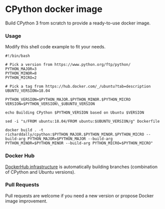 # CPython docker image

Build CPython 3 from scratch to provide a ready-to-use docker image.

### Usage

Modify this shell code example to fit your needs.

```shell script
#!/bin/bash

# Pick a version from https://www.python.org/ftp/python/
PYTHON_MAJOR=3
PYTHON_MINOR=8
PYTHON_MICRO=2

# Pick a tag from https://hub.docker.com/_/ubuntu?tab=description
UBUNTU_VERSION=18.04

PYTHON_VERSION=$PYTHON_MAJOR.$PYTHON_MINOR.$PYTHON_MICRO
VERSION=$PYTHON_VERSION\_$UBUNTU_VERSION

echo Building CPython $PYTHON_VERSION based on Ubuntu $VERSION

sed -i "s/FROM ubuntu:18.04/FROM ubuntu:$UBUNTU_VERSION/g" Dockerfile

docker build . -t richarddally/cpython:$PYTHON_MAJOR.$PYTHON_MINOR.$PYTHON_MICRO --build-arg PYTHON_MAJOR=$PYTHON_MAJOR --build-arg PYTHON_MINOR=$PYTHON_MINOR --build-arg PYTHON_MICRO=$PYTHON_MICRO"
```

### Docker Hub

[DockerHub infrastructure](https://hub.docker.com/r/richarddally/cpython) is automatically building branches (combination of CPython and Ubuntu versions).


### Pull Requests

Pull requests are welcome if you need a new version or propose Docker image improvement.